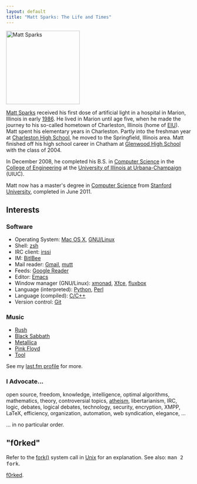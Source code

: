 ```yaml
---
layout: default
title: "Matt Sparks: The Life and Times"
---
```


<a
href="https://lh6.googleusercontent.com/-ysLaIDYFcBU/ThSKMa5kpAI/AAAAAAAAABs/2L8PfbbJjYE/s800/Matt%20Sparks.JPG"
class="lightbox"><img
src="https://lh6.googleusercontent.com/-ysLaIDYFcBU/ThSKMa5kpAI/AAAAAAAAABs/2L8PfbbJjYE/s200/Matt%20Sparks.JPG"
class="right" width="200" alt="Matt Sparks" /></a>

[Matt Sparks](http://quadpoint.org) received his first dose of artificial light
in a hospital in Marion, Illinois in early
[1986](http://en.wikipedia.org/wiki/1986). He lived in Marion until age five,
when he made the journey to his so-called hometown of Charleston, Illinois
(home of [EIU](http://www.eiu.edu)). Matt spent his elementary years in
Charleston. Partly into the freshman year at
[Charleston High School](http://www.charleston.k12.il.us/CHS), he moved to the
Springfield, Illinois area. Matt finished off his high school career in Chatham
at [Glenwood High School](http://ghsonline.net) with the class of 2004.

In December 2008, he completed his B.S. in
[Computer Science](http://www.cs.uiuc.edu) in the
[College of Engineering](http://www.engr.uiuc.edu) at the
[University of Illinois at Urbana-Champaign](http://www.uiuc.edu) (UIUC).

Matt now has a master's degree in [Computer Science](http://cs.stanford.edu)
from [Stanford University](http://stanford.edu), completed in June 2011.

## Interests

### Software

* Operating System: [Mac OS X](http://www.apple.com/macosx), [GNU/Linux](http://gnu.org)
* Shell: [zsh](http://zsh.sourceforge.net)
* IRC client: [irssi](http://irssi.org)
* IM: [BitlBee](http://bitlbee.org)
* Mail reader: [Gmail](http://gmail.com), [mutt](http://mutt.org)
* Feeds: [Google Reader](http://google.com/reader)
* Editor: [Emacs](http://www.gnu.org/software/emacs/)
* Window manager (GNU/Linux): [xmonad](http://xmonad.org),
  [Xfce](http://xfce.org), [fluxbox](http://fluxbox.org)
* Language (interpreted): [Python](http://python.org), [Perl](http://perl.com)
* Language (compiled):
[C/C++](http://en.wikipedia.org/wiki/C_(programming_language))
* Version control: [Git](http://git.or.cz/)

### Music

* [Rush](http://www.rush.com)
* [Black Sabbath](http://www.blacksabbath.com)
* [Metallica](http://www.metallica.com)
* [Pink Floyd](http://www.pinkfloyd.com)
* [Tool](http://www.toolband.com)

See my [last.fm profile](http://www.last.fm/user/f0rked) for more.

### I Advocate...

open source, freedom, knowledge, intelligence,
optimal algorithms, mathematics, theory, controversial topics,
[atheism](http://www.atheists.org/Atheism/), libertarianism,
IRC, logic, debates, logical debates, technology,
security, encryption, XMPP, LaTeX, efficiency, organization,
automation, web syndication, elegance, ...

... in no particular order.

## "f0rked"

Refer to the [fork()](http://en.wikipedia.org/wiki/Fork_%28computing%29) system
call in [Unix](http://en.wikipedia.org/wiki/Unix) for an explanation. See also:
<tt>man 2 fork</tt>.

[f0rked](http://quadpoint.org).
